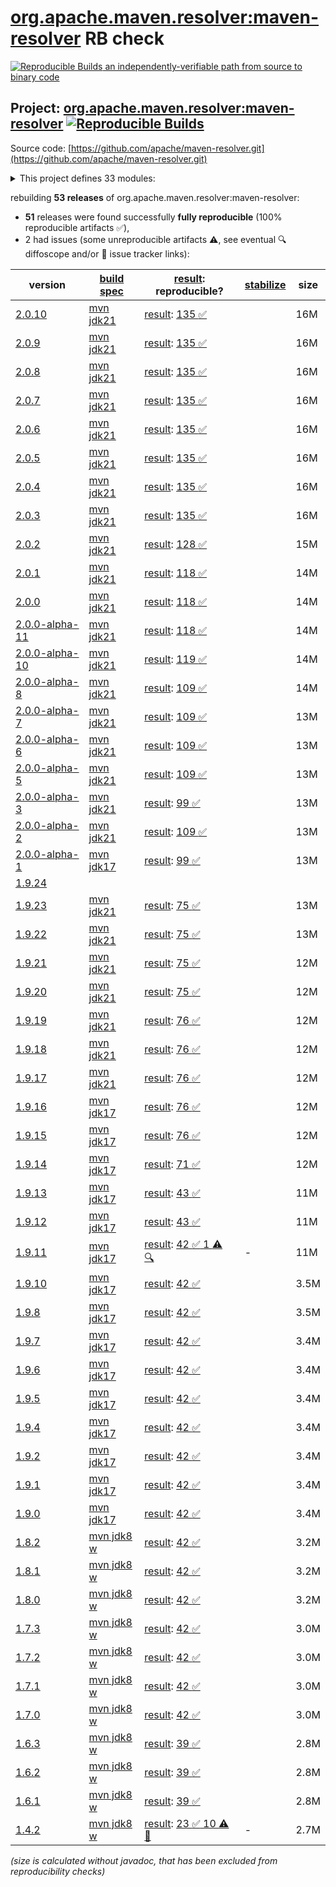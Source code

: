 [org.apache.maven.resolver:maven-resolver](https://central.sonatype.com/artifact/org.apache.maven.resolver/maven-resolver/versions) RB check
=======

[![Reproducible Builds](https://reproducible-builds.org/images/logos/rb.svg) an independently-verifiable path from source to binary code](https://reproducible-builds.org/)

## Project: [org.apache.maven.resolver:maven-resolver](https://central.sonatype.com/artifact/org.apache.maven.resolver/maven-resolver/versions) [![Reproducible Builds](https://img.shields.io/endpoint?url=https://raw.githubusercontent.com/jvm-repo-rebuild/reproducible-central/master/content/org/apache/maven/resolver/maven-resolver/badge.json)](https://github.com/jvm-repo-rebuild/reproducible-central/blob/master/content/org/apache/maven/resolver/maven-resolver/README.md)

Source code: [https://github.com/apache/maven-resolver.git](https://github.com/apache/maven-resolver.git)

<details><summary>This project defines 33 modules:</summary>

* [org.apache.maven.resolver:maven-resolver](https://central.sonatype.com/artifact/org.apache.maven.resolver/maven-resolver/overview)
* [org.apache.maven.resolver:maven-resolver-api](https://central.sonatype.com/artifact/org.apache.maven.resolver/maven-resolver-api/overview)
* [org.apache.maven.resolver:maven-resolver-connector-basic](https://central.sonatype.com/artifact/org.apache.maven.resolver/maven-resolver-connector-basic/overview)
* [org.apache.maven.resolver:maven-resolver-generator-gnupg](https://central.sonatype.com/artifact/org.apache.maven.resolver/maven-resolver-generator-gnupg/overview)
* [org.apache.maven.resolver:maven-resolver-generator-sigstore](https://central.sonatype.com/artifact/org.apache.maven.resolver/maven-resolver-generator-sigstore/overview)
* [org.apache.maven.resolver:maven-resolver-impl](https://central.sonatype.com/artifact/org.apache.maven.resolver/maven-resolver-impl/overview)
* [org.apache.maven.resolver:maven-resolver-named-locks](https://central.sonatype.com/artifact/org.apache.maven.resolver/maven-resolver-named-locks/overview)
* [org.apache.maven.resolver:maven-resolver-named-locks-hazelcast](https://central.sonatype.com/artifact/org.apache.maven.resolver/maven-resolver-named-locks-hazelcast/overview)
* [org.apache.maven.resolver:maven-resolver-named-locks-ipc](https://central.sonatype.com/artifact/org.apache.maven.resolver/maven-resolver-named-locks-ipc/overview)
* [org.apache.maven.resolver:maven-resolver-named-locks-redisson](https://central.sonatype.com/artifact/org.apache.maven.resolver/maven-resolver-named-locks-redisson/overview)
* [org.apache.maven.resolver:maven-resolver-spi](https://central.sonatype.com/artifact/org.apache.maven.resolver/maven-resolver-spi/overview)
* [org.apache.maven.resolver:maven-resolver-supplier](https://central.sonatype.com/artifact/org.apache.maven.resolver/maven-resolver-supplier/overview)
* [org.apache.maven.resolver:maven-resolver-supplier-mvn3](https://central.sonatype.com/artifact/org.apache.maven.resolver/maven-resolver-supplier-mvn3/overview)
* [org.apache.maven.resolver:maven-resolver-supplier-mvn4](https://central.sonatype.com/artifact/org.apache.maven.resolver/maven-resolver-supplier-mvn4/overview)
* [org.apache.maven.resolver:maven-resolver-synccontext-global](https://central.sonatype.com/artifact/org.apache.maven.resolver/maven-resolver-synccontext-global/overview)
* [org.apache.maven.resolver:maven-resolver-synccontext-redisson](https://central.sonatype.com/artifact/org.apache.maven.resolver/maven-resolver-synccontext-redisson/overview)
* [org.apache.maven.resolver:maven-resolver-test-http](https://central.sonatype.com/artifact/org.apache.maven.resolver/maven-resolver-test-http/overview)
* [org.apache.maven.resolver:maven-resolver-test-util](https://central.sonatype.com/artifact/org.apache.maven.resolver/maven-resolver-test-util/overview)
* [org.apache.maven.resolver:maven-resolver-tools](https://central.sonatype.com/artifact/org.apache.maven.resolver/maven-resolver-tools/overview)
* [org.apache.maven.resolver:maven-resolver-transport-apache](https://central.sonatype.com/artifact/org.apache.maven.resolver/maven-resolver-transport-apache/overview)
* [org.apache.maven.resolver:maven-resolver-transport-classpath](https://central.sonatype.com/artifact/org.apache.maven.resolver/maven-resolver-transport-classpath/overview)
* [org.apache.maven.resolver:maven-resolver-transport-file](https://central.sonatype.com/artifact/org.apache.maven.resolver/maven-resolver-transport-file/overview)
* [org.apache.maven.resolver:maven-resolver-transport-http](https://central.sonatype.com/artifact/org.apache.maven.resolver/maven-resolver-transport-http/overview)
* [org.apache.maven.resolver:maven-resolver-transport-jdk](https://central.sonatype.com/artifact/org.apache.maven.resolver/maven-resolver-transport-jdk/overview)
* [org.apache.maven.resolver:maven-resolver-transport-jdk-11](https://central.sonatype.com/artifact/org.apache.maven.resolver/maven-resolver-transport-jdk-11/overview)
* [org.apache.maven.resolver:maven-resolver-transport-jdk-19](https://central.sonatype.com/artifact/org.apache.maven.resolver/maven-resolver-transport-jdk-19/overview)
* [org.apache.maven.resolver:maven-resolver-transport-jdk-21](https://central.sonatype.com/artifact/org.apache.maven.resolver/maven-resolver-transport-jdk-21/overview)
* [org.apache.maven.resolver:maven-resolver-transport-jdk-8](https://central.sonatype.com/artifact/org.apache.maven.resolver/maven-resolver-transport-jdk-8/overview)
* [org.apache.maven.resolver:maven-resolver-transport-jdk-parent](https://central.sonatype.com/artifact/org.apache.maven.resolver/maven-resolver-transport-jdk-parent/overview)
* [org.apache.maven.resolver:maven-resolver-transport-jetty](https://central.sonatype.com/artifact/org.apache.maven.resolver/maven-resolver-transport-jetty/overview)
* [org.apache.maven.resolver:maven-resolver-transport-minio](https://central.sonatype.com/artifact/org.apache.maven.resolver/maven-resolver-transport-minio/overview)
* [org.apache.maven.resolver:maven-resolver-transport-wagon](https://central.sonatype.com/artifact/org.apache.maven.resolver/maven-resolver-transport-wagon/overview)
* [org.apache.maven.resolver:maven-resolver-util](https://central.sonatype.com/artifact/org.apache.maven.resolver/maven-resolver-util/overview)
</details>

rebuilding **53 releases** of org.apache.maven.resolver:maven-resolver:
- **51** releases were found successfully **fully reproducible** (100% reproducible artifacts :white_check_mark:),
- 2 had issues (some unreproducible artifacts :warning:, see eventual :mag: diffoscope and/or :memo: issue tracker links):

| version | [build spec](/BUILDSPEC.md) | [result](https://reproducible-builds.org/docs/jvm/): reproducible? | [stabilize](https://github.com/google/oss-rebuild/blob/main/cmd/stabilize/README.md) | size |
| -- | --------- | ------ | ------ | -- |
| [2.0.10](https://central.sonatype.com/artifact/org.apache.maven.resolver/maven-resolver/2.0.10/pom) | [mvn jdk21](maven-resolver-2.0.10.buildspec) | [result](maven-resolver-2.0.10.buildinfo): [135 :white_check_mark: ](maven-resolver-2.0.10.buildcompare) | | 16M |
| [2.0.9](https://central.sonatype.com/artifact/org.apache.maven.resolver/maven-resolver/2.0.9/pom) | [mvn jdk21](maven-resolver-2.0.9.buildspec) | [result](maven-resolver-2.0.9.buildinfo): [135 :white_check_mark: ](maven-resolver-2.0.9.buildcompare) | | 16M |
| [2.0.8](https://central.sonatype.com/artifact/org.apache.maven.resolver/maven-resolver/2.0.8/pom) | [mvn jdk21](maven-resolver-2.0.8.buildspec) | [result](maven-resolver-2.0.8.buildinfo): [135 :white_check_mark: ](maven-resolver-2.0.8.buildcompare) | | 16M |
| [2.0.7](https://central.sonatype.com/artifact/org.apache.maven.resolver/maven-resolver/2.0.7/pom) | [mvn jdk21](maven-resolver-2.0.7.buildspec) | [result](maven-resolver-2.0.7.buildinfo): [135 :white_check_mark: ](maven-resolver-2.0.7.buildcompare) | | 16M |
| [2.0.6](https://central.sonatype.com/artifact/org.apache.maven.resolver/maven-resolver/2.0.6/pom) | [mvn jdk21](maven-resolver-2.0.6.buildspec) | [result](maven-resolver-2.0.6.buildinfo): [135 :white_check_mark: ](maven-resolver-2.0.6.buildcompare) | | 16M |
| [2.0.5](https://central.sonatype.com/artifact/org.apache.maven.resolver/maven-resolver/2.0.5/pom) | [mvn jdk21](maven-resolver-2.0.5.buildspec) | [result](maven-resolver-2.0.5.buildinfo): [135 :white_check_mark: ](maven-resolver-2.0.5.buildcompare) | | 16M |
| [2.0.4](https://central.sonatype.com/artifact/org.apache.maven.resolver/maven-resolver/2.0.4/pom) | [mvn jdk21](maven-resolver-2.0.4.buildspec) | [result](maven-resolver-2.0.4.buildinfo): [135 :white_check_mark: ](maven-resolver-2.0.4.buildcompare) | | 16M |
| [2.0.3](https://central.sonatype.com/artifact/org.apache.maven.resolver/maven-resolver/2.0.3/pom) | [mvn jdk21](maven-resolver-2.0.3.buildspec) | [result](maven-resolver-2.0.3.buildinfo): [135 :white_check_mark: ](maven-resolver-2.0.3.buildcompare) | | 16M |
| [2.0.2](https://central.sonatype.com/artifact/org.apache.maven.resolver/maven-resolver/2.0.2/pom) | [mvn jdk21](maven-resolver-2.0.2.buildspec) | [result](maven-resolver-2.0.2.buildinfo): [128 :white_check_mark: ](maven-resolver-2.0.2.buildcompare) | | 15M |
| [2.0.1](https://central.sonatype.com/artifact/org.apache.maven.resolver/maven-resolver/2.0.1/pom) | [mvn jdk21](maven-resolver-2.0.1.buildspec) | [result](maven-resolver-2.0.1.buildinfo): [118 :white_check_mark: ](maven-resolver-2.0.1.buildcompare) | | 14M |
| [2.0.0](https://central.sonatype.com/artifact/org.apache.maven.resolver/maven-resolver/2.0.0/pom) | [mvn jdk21](maven-resolver-2.0.0.buildspec) | [result](maven-resolver-2.0.0.buildinfo): [118 :white_check_mark: ](maven-resolver-2.0.0.buildcompare) | | 14M |
| [2.0.0-alpha-11](https://central.sonatype.com/artifact/org.apache.maven.resolver/maven-resolver/2.0.0-alpha-11/pom) | [mvn jdk21](maven-resolver-2.0.0-alpha-11.buildspec) | [result](maven-resolver-2.0.0-alpha-11.buildinfo): [118 :white_check_mark: ](maven-resolver-2.0.0-alpha-11.buildcompare) | | 14M |
| [2.0.0-alpha-10](https://central.sonatype.com/artifact/org.apache.maven.resolver/maven-resolver/2.0.0-alpha-10/pom) | [mvn jdk21](maven-resolver-2.0.0-alpha-10.buildspec) | [result](maven-resolver-2.0.0-alpha-10.buildinfo): [119 :white_check_mark: ](maven-resolver-2.0.0-alpha-10.buildcompare) | | 14M |
| [2.0.0-alpha-8](https://central.sonatype.com/artifact/org.apache.maven.resolver/maven-resolver/2.0.0-alpha-8/pom) | [mvn jdk21](maven-resolver-2.0.0-alpha-8.buildspec) | [result](maven-resolver-2.0.0-alpha-8.buildinfo): [109 :white_check_mark: ](maven-resolver-2.0.0-alpha-8.buildcompare) | | 14M |
| [2.0.0-alpha-7](https://central.sonatype.com/artifact/org.apache.maven.resolver/maven-resolver/2.0.0-alpha-7/pom) | [mvn jdk21](maven-resolver-2.0.0-alpha-7.buildspec) | [result](maven-resolver-2.0.0-alpha-7.buildinfo): [109 :white_check_mark: ](maven-resolver-2.0.0-alpha-7.buildcompare) | | 13M |
| [2.0.0-alpha-6](https://central.sonatype.com/artifact/org.apache.maven.resolver/maven-resolver/2.0.0-alpha-6/pom) | [mvn jdk21](maven-resolver-2.0.0-alpha-6.buildspec) | [result](maven-resolver-2.0.0-alpha-6.buildinfo): [109 :white_check_mark: ](maven-resolver-2.0.0-alpha-6.buildcompare) | | 13M |
| [2.0.0-alpha-5](https://central.sonatype.com/artifact/org.apache.maven.resolver/maven-resolver/2.0.0-alpha-5/pom) | [mvn jdk21](maven-resolver-2.0.0-alpha-5.buildspec) | [result](maven-resolver-2.0.0-alpha-5.buildinfo): [109 :white_check_mark: ](maven-resolver-2.0.0-alpha-5.buildcompare) | | 13M |
| [2.0.0-alpha-3](https://central.sonatype.com/artifact/org.apache.maven.resolver/maven-resolver/2.0.0-alpha-3/pom) | [mvn jdk21](maven-resolver-2.0.0-alpha-3.buildspec) | [result](maven-resolver-2.0.0-alpha-3.buildinfo): [99 :white_check_mark: ](maven-resolver-2.0.0-alpha-3.buildcompare) | | 13M |
| [2.0.0-alpha-2](https://central.sonatype.com/artifact/org.apache.maven.resolver/maven-resolver/2.0.0-alpha-2/pom) | [mvn jdk21](maven-resolver-2.0.0-alpha-2.buildspec) | [result](maven-resolver-2.0.0-alpha-2.buildinfo): [109 :white_check_mark: ](maven-resolver-2.0.0-alpha-2.buildcompare) | | 13M |
| [2.0.0-alpha-1](https://central.sonatype.com/artifact/org.apache.maven.resolver/maven-resolver/2.0.0-alpha-1/pom) | [mvn jdk17](maven-resolver-2.0.0-alpha-1.buildspec) | [result](maven-resolver-2.0.0-alpha-1.buildinfo): [99 :white_check_mark: ](maven-resolver-2.0.0-alpha-1.buildcompare) | | 13M |
| [1.9.24](https://central.sonatype.com/artifact/org.apache.maven.resolver/maven-resolver/1.9.24/pom) | | | |
| [1.9.23](https://central.sonatype.com/artifact/org.apache.maven.resolver/maven-resolver/1.9.23/pom) | [mvn jdk21](maven-resolver-1.9.23.buildspec) | [result](maven-resolver-1.9.23.buildinfo): [75 :white_check_mark: ](maven-resolver-1.9.23.buildcompare) | | 13M |
| [1.9.22](https://central.sonatype.com/artifact/org.apache.maven.resolver/maven-resolver/1.9.22/pom) | [mvn jdk21](maven-resolver-1.9.22.buildspec) | [result](maven-resolver-1.9.22.buildinfo): [75 :white_check_mark: ](maven-resolver-1.9.22.buildcompare) | | 13M |
| [1.9.21](https://central.sonatype.com/artifact/org.apache.maven.resolver/maven-resolver/1.9.21/pom) | [mvn jdk21](maven-resolver-1.9.21.buildspec) | [result](maven-resolver-1.9.21.buildinfo): [75 :white_check_mark: ](maven-resolver-1.9.21.buildcompare) | | 12M |
| [1.9.20](https://central.sonatype.com/artifact/org.apache.maven.resolver/maven-resolver/1.9.20/pom) | [mvn jdk21](maven-resolver-1.9.20.buildspec) | [result](maven-resolver-1.9.20.buildinfo): [75 :white_check_mark: ](maven-resolver-1.9.20.buildcompare) | | 12M |
| [1.9.19](https://central.sonatype.com/artifact/org.apache.maven.resolver/maven-resolver/1.9.19/pom) | [mvn jdk21](maven-resolver-1.9.19.buildspec) | [result](maven-resolver-1.9.19.buildinfo): [76 :white_check_mark: ](maven-resolver-1.9.19.buildcompare) | | 12M |
| [1.9.18](https://central.sonatype.com/artifact/org.apache.maven.resolver/maven-resolver/1.9.18/pom) | [mvn jdk21](maven-resolver-1.9.18.buildspec) | [result](maven-resolver-1.9.18.buildinfo): [76 :white_check_mark: ](maven-resolver-1.9.18.buildcompare) | | 12M |
| [1.9.17](https://central.sonatype.com/artifact/org.apache.maven.resolver/maven-resolver/1.9.17/pom) | [mvn jdk21](maven-resolver-1.9.17.buildspec) | [result](maven-resolver-1.9.17.buildinfo): [76 :white_check_mark: ](maven-resolver-1.9.17.buildcompare) | | 12M |
| [1.9.16](https://central.sonatype.com/artifact/org.apache.maven.resolver/maven-resolver/1.9.16/pom) | [mvn jdk17](maven-resolver-1.9.16.buildspec) | [result](maven-resolver-1.9.16.buildinfo): [76 :white_check_mark: ](maven-resolver-1.9.16.buildcompare) | | 12M |
| [1.9.15](https://central.sonatype.com/artifact/org.apache.maven.resolver/maven-resolver/1.9.15/pom) | [mvn jdk17](maven-resolver-1.9.15.buildspec) | [result](maven-resolver-1.9.15.buildinfo): [76 :white_check_mark: ](maven-resolver-1.9.15.buildcompare) | | 12M |
| [1.9.14](https://central.sonatype.com/artifact/org.apache.maven.resolver/maven-resolver/1.9.14/pom) | [mvn jdk17](maven-resolver-1.9.14.buildspec) | [result](maven-resolver-1.9.14.buildinfo): [71 :white_check_mark: ](maven-resolver-1.9.14.buildcompare) | | 12M |
| [1.9.13](https://central.sonatype.com/artifact/org.apache.maven.resolver/maven-resolver/1.9.13/pom) | [mvn jdk17](maven-resolver-1.9.13.buildspec) | [result](maven-resolver-1.9.13.buildinfo): [43 :white_check_mark: ](maven-resolver-1.9.13.buildcompare) | | 11M |
| [1.9.12](https://central.sonatype.com/artifact/org.apache.maven.resolver/maven-resolver/1.9.12/pom) | [mvn jdk17](maven-resolver-1.9.12.buildspec) | [result](maven-resolver-1.9.12.buildinfo): [43 :white_check_mark: ](maven-resolver-1.9.12.buildcompare) | | 11M |
| [1.9.11](https://central.sonatype.com/artifact/org.apache.maven.resolver/maven-resolver/1.9.11/pom) | [mvn jdk17](maven-resolver-1.9.11.buildspec) | [result](maven-resolver-1.9.11.buildinfo): [42 :white_check_mark:  1 :warning:](maven-resolver-1.9.11.buildcompare) [:mag:](maven-resolver-1.9.11.diffoscope) | - | 11M |
| [1.9.10](https://central.sonatype.com/artifact/org.apache.maven.resolver/maven-resolver/1.9.10/pom) | [mvn jdk17](maven-resolver-1.9.10.buildspec) | [result](maven-resolver-1.9.10.buildinfo): [42 :white_check_mark: ](maven-resolver-1.9.10.buildcompare) | | 3.5M |
| [1.9.8](https://central.sonatype.com/artifact/org.apache.maven.resolver/maven-resolver/1.9.8/pom) | [mvn jdk17](maven-resolver-1.9.8.buildspec) | [result](maven-resolver-1.9.8.buildinfo): [42 :white_check_mark: ](maven-resolver-1.9.8.buildcompare) | | 3.5M |
| [1.9.7](https://central.sonatype.com/artifact/org.apache.maven.resolver/maven-resolver/1.9.7/pom) | [mvn jdk17](maven-resolver-1.9.7.buildspec) | [result](maven-resolver-1.9.7.buildinfo): [42 :white_check_mark: ](maven-resolver-1.9.7.buildcompare) | | 3.4M |
| [1.9.6](https://central.sonatype.com/artifact/org.apache.maven.resolver/maven-resolver/1.9.6/pom) | [mvn jdk17](maven-resolver-1.9.6.buildspec) | [result](maven-resolver-1.9.6.buildinfo): [42 :white_check_mark: ](maven-resolver-1.9.6.buildcompare) | | 3.4M |
| [1.9.5](https://central.sonatype.com/artifact/org.apache.maven.resolver/maven-resolver/1.9.5/pom) | [mvn jdk17](maven-resolver-1.9.5.buildspec) | [result](maven-resolver-1.9.5.buildinfo): [42 :white_check_mark: ](maven-resolver-1.9.5.buildcompare) | | 3.4M |
| [1.9.4](https://central.sonatype.com/artifact/org.apache.maven.resolver/maven-resolver/1.9.4/pom) | [mvn jdk17](maven-resolver-1.9.4.buildspec) | [result](maven-resolver-1.9.4.buildinfo): [42 :white_check_mark: ](maven-resolver-1.9.4.buildcompare) | | 3.4M |
| [1.9.2](https://central.sonatype.com/artifact/org.apache.maven.resolver/maven-resolver/1.9.2/pom) | [mvn jdk17](maven-resolver-1.9.2.buildspec) | [result](maven-resolver-1.9.2.buildinfo): [42 :white_check_mark: ](maven-resolver-1.9.2.buildcompare) | | 3.4M |
| [1.9.1](https://central.sonatype.com/artifact/org.apache.maven.resolver/maven-resolver/1.9.1/pom) | [mvn jdk17](maven-resolver-1.9.1.buildspec) | [result](maven-resolver-1.9.1.buildinfo): [42 :white_check_mark: ](maven-resolver-1.9.1.buildcompare) | | 3.4M |
| [1.9.0](https://central.sonatype.com/artifact/org.apache.maven.resolver/maven-resolver/1.9.0/pom) | [mvn jdk17](maven-resolver-1.9.0.buildspec) | [result](maven-resolver-1.9.0.buildinfo): [42 :white_check_mark: ](maven-resolver-1.9.0.buildcompare) | | 3.4M |
| [1.8.2](https://central.sonatype.com/artifact/org.apache.maven.resolver/maven-resolver/1.8.2/pom) | [mvn jdk8 w](maven-resolver-1.8.2.buildspec) | [result](maven-resolver-1.8.2.buildinfo): [42 :white_check_mark: ](maven-resolver-1.8.2.buildcompare) | | 3.2M |
| [1.8.1](https://central.sonatype.com/artifact/org.apache.maven.resolver/maven-resolver/1.8.1/pom) | [mvn jdk8 w](maven-resolver-1.8.1.buildspec) | [result](maven-resolver-1.8.1.buildinfo): [42 :white_check_mark: ](maven-resolver-1.8.1.buildcompare) | | 3.2M |
| [1.8.0](https://central.sonatype.com/artifact/org.apache.maven.resolver/maven-resolver/1.8.0/pom) | [mvn jdk8 w](maven-resolver-1.8.0.buildspec) | [result](maven-resolver-1.8.0.buildinfo): [42 :white_check_mark: ](maven-resolver-1.8.0.buildcompare) | | 3.2M |
| [1.7.3](https://central.sonatype.com/artifact/org.apache.maven.resolver/maven-resolver/1.7.3/pom) | [mvn jdk8 w](maven-resolver-1.7.3.buildspec) | [result](maven-resolver-1.7.3.buildinfo): [42 :white_check_mark: ](maven-resolver-1.7.3.buildcompare) | | 3.0M |
| [1.7.2](https://central.sonatype.com/artifact/org.apache.maven.resolver/maven-resolver/1.7.2/pom) | [mvn jdk8 w](maven-resolver-1.7.2.buildspec) | [result](maven-resolver-1.7.2.buildinfo): [42 :white_check_mark: ](maven-resolver-1.7.2.buildcompare) | | 3.0M |
| [1.7.1](https://central.sonatype.com/artifact/org.apache.maven.resolver/maven-resolver/1.7.1/pom) | [mvn jdk8 w](maven-resolver-1.7.1.buildspec) | [result](maven-resolver-1.7.1.buildinfo): [42 :white_check_mark: ](maven-resolver-1.7.1.buildcompare) | | 3.0M |
| [1.7.0](https://central.sonatype.com/artifact/org.apache.maven.resolver/maven-resolver/1.7.0/pom) | [mvn jdk8 w](maven-resolver-1.7.0.buildspec) | [result](maven-resolver-1.7.0.buildinfo): [42 :white_check_mark: ](maven-resolver-1.7.0.buildcompare) | | 3.0M |
| [1.6.3](https://central.sonatype.com/artifact/org.apache.maven.resolver/maven-resolver/1.6.3/pom) | [mvn jdk8 w](maven-resolver-1.6.3.buildspec) | [result](maven-resolver-synccontext-redisson-1.6.3.buildinfo): [39 :white_check_mark: ](maven-resolver-synccontext-redisson-1.6.3.buildcompare) | | 2.8M |
| [1.6.2](https://central.sonatype.com/artifact/org.apache.maven.resolver/maven-resolver/1.6.2/pom) | [mvn jdk8 w](maven-resolver-1.6.2.buildspec) | [result](maven-resolver-synccontext-redisson-1.6.2.buildinfo): [39 :white_check_mark: ](maven-resolver-synccontext-redisson-1.6.2.buildcompare) | | 2.8M |
| [1.6.1](https://central.sonatype.com/artifact/org.apache.maven.resolver/maven-resolver/1.6.1/pom) | [mvn jdk8 w](maven-resolver-1.6.1.buildspec) | [result](maven-resolver-synccontext-redisson-1.6.1.buildinfo): [39 :white_check_mark: ](maven-resolver-synccontext-redisson-1.6.1.buildcompare) | | 2.8M |
| [1.4.2](https://central.sonatype.com/artifact/org.apache.maven.resolver/maven-resolver/1.4.2/pom) | [mvn jdk8 w](maven-resolver-1.4.2.buildspec) | [result](maven-resolver-transport-wagon-1.4.2.buildinfo): [23 :white_check_mark:  10 :warning:](maven-resolver-transport-wagon-1.4.2.buildcompare) [:memo:](https://issues.apache.org/jira/browse/MRESOLVER-137) | - | 2.7M |

<i>(size is calculated without javadoc, that has been excluded from reproducibility checks)</i>
